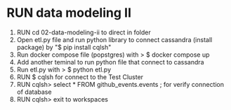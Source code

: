 # RUN data modeling II
1. RUN cd 02-data-modeling-ii to direct in folder
2. Open etl.py file and run python library to connect cassandra (install package) by "$ pip install cqlsh" 
3. Run docker compose file (popstgres) with > $ docker compose up
4. Add another teminal to run python file that connect to cassandra
5. Run etl.py with > $ python etl.py
6. RUN $ cqlsh for connect to the Test Cluster
7. RUN cqlsh> select * FROM github_events.events ; for verify connection of database
8. RUN cqlsh> exit to workspaces
